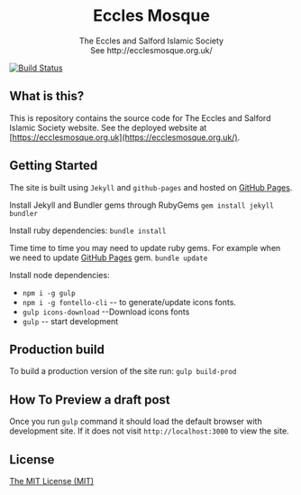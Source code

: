 <h1 align="center">Eccles Mosque</h1>
<p align="center">
     The Eccles and Salford Islamic Society<br/>
    See http://ecclesmosque.org.uk/
</p>

[![Build Status](https://travis-ci.org/ecclesmosque/ecclesmosque.github.io.svg?branch=master)](https://travis-ci.org/ecclesmosque/ecclesmosque.github.io)


## What is this?

This is repository contains the source code for The Eccles and Salford Islamic Society website. See the deployed website at [https://ecclesmosque.org.uk](https://ecclesmosque.org.uk/).

## Getting Started
The site is built using `Jekyll` and `github-pages` and hosted on [GitHub Pages](https://pages.github.com/).

Install Jekyll and Bundler gems through RubyGems
`gem install jekyll bundler`

Install ruby dependencies:
`bundle install`

Time time to time you may need to update ruby gems. For example when we need to update [GitHub Pages](https://pages.github.com/) gem.
`bundle update`

Install node dependencies:
* `npm i -g gulp`
* `npm i -g fontello-cli` -- to generate/update icons fonts.
* `gulp icons-download` --Download icons fonts
* `gulp` -- start development

## Production build
To build a production version of the site run:
`gulp build-prod`

## How To Preview a draft post
Once you run `gulp` command it should load the default browser with development site. If it does not visit `http://localhost:3000` to view the site.

## License

[The MIT License (MIT)](http://azizur.mit-license.org/)
